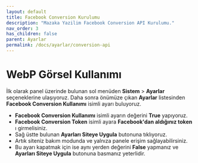 ```yaml
---
layout: default
title: Facebook Conversion Kurulumu
description: "Mazaka Yazilim Facebook Conversion API Kurulumu."
nav_order: 3
has_children: false
parent: Ayarlar
permalink: /docs/ayarlar/conversion-api
---
```


# WebP Görsel Kullanımı

İlk olarak panel üzerinde bulunan sol menüden **Sistem** > **Ayarlar** seçeneklerine ulaşıyoruz. Daha sonra önümüze çıkan **Ayarlar**  listesinden **Facebook Conversion Kullanımı** isimli ayarı buluyoruz.
- **Facebook Conversion Kullanımı** isimli ayarın değerini **True** yapıyoruz.
- **Facebook Conversion Token** isimli ayara **Facebook'dan aldığınız token** ı girmelisiniz.
- Sağ üstte bulunan **Ayarları Siteye Uygula** butonuna tıklıyoruz.
- Artık siteniz bakım modunda ve yalnıza panele erişim sağlayabilirsiniz.
- Bu ayarı kapatmak için ise aynı yerden değerini **False** yapmanız ve  **Ayarları Siteye Uygula** butonuna basmanız yeterlidir.